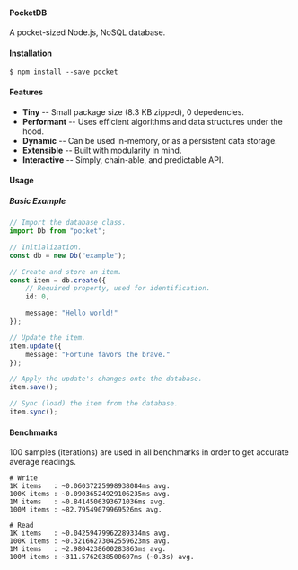 #### PocketDB

A pocket-sized Node.js, NoSQL database.

#### Installation

```shell
$ npm install --save pocket
```

#### Features

* **Tiny** -- Small package size (8.3 KB zipped), 0 depedencies.
* **Performant** -- Uses efficient algorithms and data structures under the hood.
* **Dynamic** -- Can be used in-memory, or as a persistent data storage.
* **Extensible** -- Built with modularity in mind.
* **Interactive** -- Simply, chain-able, and predictable API.

#### Usage

##### Basic Example
```ts
// Import the database class.
import Db from "pocket";

// Initialization.
const db = new Db("example");

// Create and store an item.
const item = db.create({
    // Required property, used for identification.
    id: 0,

    message: "Hello world!"
});

// Update the item.
item.update({
    message: "Fortune favors the brave."
});

// Apply the update's changes onto the database.
item.save();

// Sync (load) the item from the database.
item.sync();
```

#### Benchmarks

100 samples (iterations) are used in all benchmarks in order to get accurate average readings.

```shell
# Write
1K items   : ~0.06037225998938084ms avg.
100K items : ~0.09036524929106235ms avg.
1M items   : ~0.8414506393671036ms avg.
100M items : ~82.79549079969526ms avg.

# Read
1K items   : ~0.04259479962289334ms avg.
100K items : ~0.32166273042559623ms avg.
1M items   : ~2.9804238600283863ms avg.
100M items : ~311.5762038500607ms (~0.3s) avg.
```
